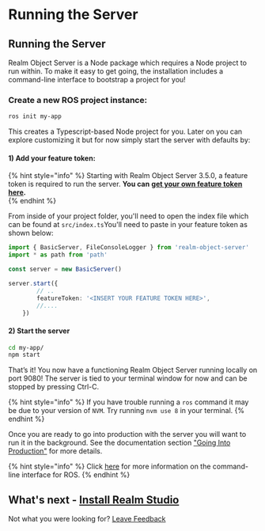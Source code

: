 # Running the Server

## Running the Server

Realm Object Server is a Node package which requires a Node project to run within. To make it easy to get going, the installation includes a command-line interface to bootstrap a project for you!

### Create a new ROS project instance:

```bash
ros init my-app
```

This creates a Typescript-based Node project for you. Later on you can explore customizing it but for now simply start the server with defaults by:

#### 1\) Add your feature token:

{% hint style="info" %}
Starting with Realm Object Server 3.5.0, a feature token is required to run the server.  **You can** [**get your own feature token here**](https://realm.io/trial/self-hosted-standard-plan/)**.**    
{% endhint %}

From inside of your project folder, you'll need to open the index file which can be found at `src/index.ts`You'll need to paste in your feature token as shown below: 

```typescript
import { BasicServer, FileConsoleLogger } from 'realm-object-server'
import * as path from 'path'

const server = new BasicServer()

server.start({
        // ..
        featureToken: '<INSERT YOUR FEATURE TOKEN HERE>',
        //....
    })
```

#### 2\) Start the server

```bash
cd my-app/
npm start
```

That’s it! You now have a functioning Realm Object Server running locally on port 9080! The server is tied to your terminal window for now and can be stopped by pressing Ctrl-C.

{% hint style="info" %}
If you have trouble running a `ros` command it may be due to your version of `NVM`.  Try running `nvm use 8` in your terminal.
{% endhint %}

Once you are ready to go into production with the server you will want to run it in the background. See the documentation section ["Going Into Production"]() for more details.

{% hint style="info" %}
Click [here](manage/command-line-interface-for-ros.md) for more information on the command-line interface for ROS.
{% endhint %}

## What's next - [Install Realm Studio](../realm-studio/#installation)

Not what you were looking for? [Leave Feedback](https://realm3.typeform.com/to/A4guM3) 

